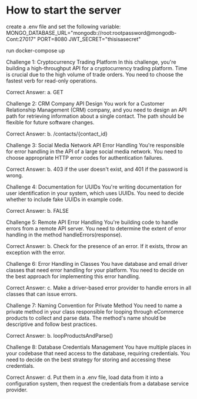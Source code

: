 # How to start the server
create a .env file and set the following variable:
MONGO_DATABASE_URL="mongodb://root:rootpassword@mongodb-Cont:27017"
PORT=8080
JWT_SECRET="thisisasecret"

run docker-compose up

Challenge 1: Cryptocurrency Trading Platform
In this challenge, you're building a high-throughput API for a cryptocurrency trading platform. Time is crucial due to the high volume of trade orders. You need to choose the fastest verb for read-only operations.

Correct Answer:
a. GET

Challenge 2: CRM Company API Design
You work for a Customer Relationship Management (CRM) company, and you need to design an API path for retrieving information about a single contact. The path should be flexible for future software changes.

Correct Answer:
b. /contacts/{contact_id}

Challenge 3: Social Media Network API Error Handling
You're responsible for error handling in the API of a large social media network. You need to choose appropriate HTTP error codes for authentication failures.

Correct Answer:
b. 403 if the user doesn't exist, and 401 if the password is wrong.

Challenge 4: Documentation for UUIDs
You're writing documentation for user identification in your system, which uses UUIDs. You need to decide whether to include fake UUIDs in example code.

Correct Answer:
b. FALSE

Challenge 5: Remote API Error Handling
You're building code to handle errors from a remote API server. You need to determine the extent of error handling in the method handleErrors(response).

Correct Answer:
b. Check for the presence of an error. If it exists, throw an exception with the error.

Challenge 6: Error Handling in Classes
You have database and email driver classes that need error handling for your platform. You need to decide on the best approach for implementing this error handling.

Correct Answer:
c. Make a driver-based error provider to handle errors in all classes that can issue errors.

Challenge 7: Naming Convention for Private Method
You need to name a private method in your class responsible for looping through eCommerce products to collect and parse data. The method's name should be descriptive and follow best practices.

Correct Answer:
b. loopProductsAndParse()

Challenge 8: Database Credentials Management
You have multiple places in your codebase that need access to the database, requiring credentials. You need to decide on the best strategy for storing and accessing these credentials.

Correct Answer:
d. Put them in a .env file, load data from it into a configuration system, then request the credentials from a database service provider.

